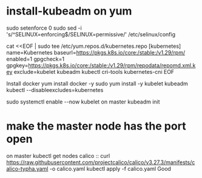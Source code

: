 # install-kubeadm on yum
sudo setenforce 0
sudo sed -i 's/^SELINUX=enforcing$/SELINUX=permissive/' /etc/selinux/config

cat <<EOF | sudo tee /etc/yum.repos.d/kubernetes.repo
[kubernetes]
name=Kubernetes
baseurl=https://pkgs.k8s.io/core:/stable:/v1.29/rpm/
enabled=1
gpgcheck=1
gpgkey=https://pkgs.k8s.io/core:/stable:/v1.29/rpm/repodata/repomd.xml.key
exclude=kubelet kubeadm kubectl cri-tools kubernetes-cni
EOF

Install docker yum install docker -y 
sudo yum install -y kubelet kubeadm kubectl --disableexcludes=kubernetes


sudo systemctl enable --now kubelet
on master kubeadm init 
# make the master node has the port open 

on master kubectl get nodes
calico ::
curl https://raw.githubusercontent.com/projectcalico/calico/v3.27.3/manifests/calico-typha.yaml -o calico.yaml
kubectl apply -f calico.yaml
Good
